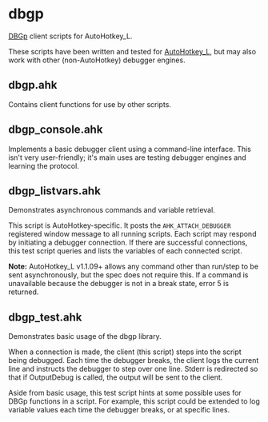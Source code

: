 # dbgp

[DBGp](http://xdebug.org/docs-dbgp.php) client scripts for AutoHotkey_L.

These scripts have been written and tested for [AutoHotkey_L](https://github.com/Lexikos/AutoHotkey_L), but may also work with other (non-AutoHotkey) debugger engines.

## dbgp.ahk

Contains client functions for use by other scripts.


## dbgp_console.ahk

Implements a basic debugger client using a command-line interface. This isn't very user-friendly; it's main uses are testing debugger engines and learning the protocol.


## dbgp_listvars.ahk

Demonstrates asynchronous commands and variable retrieval.

This script is AutoHotkey-specific. It posts the `AHK_ATTACH_DEBUGGER` registered window message to all running scripts. Each script may respond by initiating a debugger connection. If there are successful connections, this test script queries and lists the variables of each connected script.

**Note:** AutoHotkey_L v1.1.09+ allows any command other than run/step to be sent asynchronously, but the spec does not require this. If a command is unavailable because the debugger is not in a break state, error 5 is returned.


## dbgp_test.ahk

Demonstrates basic usage of the dbgp library.

When a connection is made, the client (this script) steps into the script being debugged. Each time the debugger breaks, the client logs the current line and instructs the debugger to step over one line. Stderr is redirected so that if OutputDebug is called, the output will be sent to the client.

Aside from basic usage, this test script hints at some possible uses for DBGp functions in a script. For example, this script could be extended to log variable values each time the debugger breaks, or at specific lines. 


